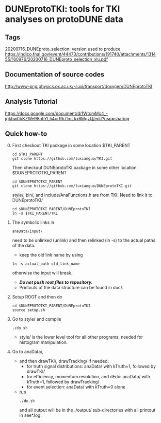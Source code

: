 # DUNEprotoTKI: tools for TKI analyses on protoDUNE data
  ## Tags
  20200716_DUNEproto_selection: version used to produce                       https://indico.fnal.gov/event/44473/contributions/191740/attachments/131455/160976/20200716_DUNEproto_selection_xlu.pdf 
  
  ## Documentation of source codes 
   http://www-pnp.physics.ox.ac.uk/~luxi/transport/doxygen/DUNEprotoTKI

  ## Analysis Tutorial
   https://docs.google.com/document/d/1WtcmMc4_-jgkhw0bKZWe98nhYL54orRb7lmLkx6MgzQ/edit?usp=sharing
  
  ## Quick how-to
0. First checkout TKI package in some location $TKI_PARENT
   ```
   cd $TKI_PARENT
   git clone https://github.com/luxianguo/TKI.git
   ```
   Then checkout DUNEprotoTKI package in some other location $DUNEPROTOTKI_PARENT
   ```
   cd $DUNEPROTOTKI_PARENT
   git clone https://github.com/luxianguo/DUNEprotoTKI.git
   ```
   style/, bin/, and include/AnaFunctions.h are from TKI. Need to link it to DUNEprotoTKI/
   ```
   cd $DUNEPROTOTKI_PARENT/DUNEprotoTKI
   ln -s $TKI_PARENT/TKI
   ```
1. The symbolic links in 
   ```
   anaData/input/
   ```
   need to be unlinked (unlink) and then relinked (ln -s) to the actual paths of the data. 
   - keep the old link name by using 
   ```
   ln -s actual_path old_link_name
   ```
   otherwise the input will break.
   - ***Do not push root files to repository.***
   - Printouts of the data structure can be found in doc/.

2. Setup ROOT and then do
   ```
   cd $DUNEPROTOTKI_PARENT/DUNEprotoTKI
   source setup.sh
   ```

3. Go to style/ and compile 
   ```
   ./do.sh
   ```
   - style/ is the lower level tool for all other programs, needed for histogram manipulation.

4. Go to anaData/,
   - and then drawTKI/, drawTracking/ if needed:
     - for truth signal distributions: anaData/ with kTruth=1, followed by drawTKI/
     - for efficiency, momentum resolution, and dEdx: anaData/ with kTruth=1, followed by drawTracking/
     - for event selection: anaData/ with kTruth=0 alone
   - run
     ```
     ./do.sh
     ```
     and all output will be in the ./output/ sub-directories with all printout in see*.log.





